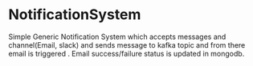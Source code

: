 # NotificationSystem

Simple Generic Notification System which accepts messages and channel(Email, slack) and sends message to kafka topic and from there email is triggered . Email success/failure status is updated in mongodb.
